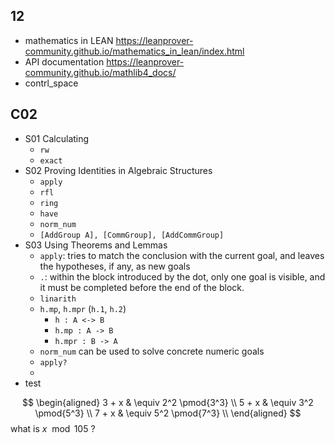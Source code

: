 ## 12

* mathematics in LEAN https://leanprover-community.github.io/mathematics_in_lean/index.html
* API documentation https://leanprover-community.github.io/mathlib4_docs/
* contrl_space



## C02

* S01 Calculating
  * `rw`
  * `exact`
* S02 Proving Identities in Algebraic Structures
  * `apply`
  * `rfl`
  * `ring`
  * `have`
  * `norm_num`
  * `[AddGroup A], [CommGroup], [AddCommGroup]`
* S03 Using Theorems and Lemmas
  *  `apply`: tries to match the conclusion with the current goal, and leaves the hypotheses, if any, as new goals
  * `.`: within the block introduced by the dot, only one goal is visible, and it must be completed before the end of the block.
  * `linarith`
  * `h.mp`, `h.mpr` (`h.1`, `h.2`)
    * `h : A <-> B`
    * `h.mp : A -> B`
    * `h.mpr : B -> A`
  * `norm_num` can be used to solve concrete numeric goals
  * `apply?`
  * 
* 
  test




$$
\begin{aligned}
3 + x & \equiv 2^2 \pmod{3^3} \\
5 + x & \equiv 3^2 \pmod{5^3} \\
7 + x & \equiv 5^2 \pmod{7^3} \\
\end{aligned}
$$
what is $x \mod{105}$ ?
